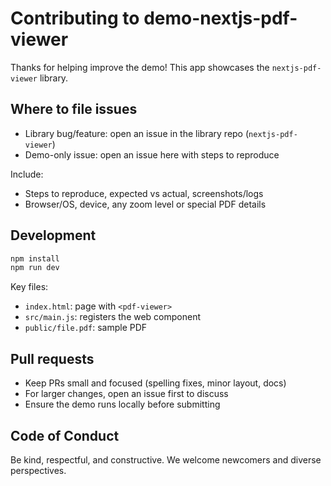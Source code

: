 # Contributing to demo-nextjs-pdf-viewer

Thanks for helping improve the demo! This app showcases the `nextjs-pdf-viewer` library.

## Where to file issues
- Library bug/feature: open an issue in the library repo (`nextjs-pdf-viewer`)
- Demo-only issue: open an issue here with steps to reproduce

Include:
- Steps to reproduce, expected vs actual, screenshots/logs
- Browser/OS, device, any zoom level or special PDF details

## Development
```bash
npm install
npm run dev
```

Key files:
- `index.html`: page with `<pdf-viewer>`
- `src/main.js`: registers the web component
- `public/file.pdf`: sample PDF

## Pull requests
- Keep PRs small and focused (spelling fixes, minor layout, docs)
- For larger changes, open an issue first to discuss
- Ensure the demo runs locally before submitting

## Code of Conduct
Be kind, respectful, and constructive. We welcome newcomers and diverse perspectives.

